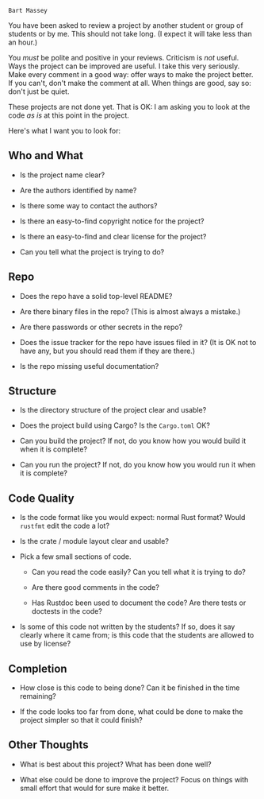     Bart Massey

You have been asked to review a project by another student
or group of students or by me. This should not take long. (I
expect it will take less than an hour.)

You *must* be polite and positive in your reviews. Criticism
is *not* useful. Ways the project can be improved are
useful. I take this very seriously. Make every comment in a
good way: offer ways to make the project better. If you
can't, don't make the comment at all. When things are good,
say so: don't just be quiet.

These projects are not done yet. That is OK: I am asking you
to look at the code *as is* at this point in the project.

Here's what I want you to look for:

## Who and What

* Is the project name clear?

* Are the authors identified by name?

* Is there some way to contact the authors?

* Is there an easy-to-find copyright notice for the project?

* Is there an easy-to-find and clear license for the project?

* Can you tell what the project is trying to do?

## Repo

* Does the repo have a solid top-level README?

* Are there binary files in the repo? (This is almost always
  a mistake.)

* Are there passwords or other secrets in the repo?

* Does the issue tracker for the repo have issues filed in
  it? (It is OK not to have any, but you should read them if they are there.)

* Is the repo missing useful documentation?

## Structure

* Is the directory structure of the project clear and usable?

* Does the project build using Cargo? Is the `Cargo.toml`
  OK?

* Can you build the project? If not, do you know how you
  would build it when it is complete?

* Can you run the project? If not, do you know how you would
  run it when it is complete?

## Code Quality

* Is the code format like you would expect: normal Rust
  format? Would `rustfmt` edit the code a lot?

* Is the crate / module layout clear and usable?

* Pick a few small sections of code.

    * Can you read the code easily? Can you tell what it is
      trying to do?

    * Are there good comments in the code?

    * Has Rustdoc been used to document the code? Are there
      tests or doctests in the code?

* Is some of this code not written by the students? If so,
  does it say clearly where it came from; is this code that
  the students are allowed to use by license?

## Completion

* How close is this code to being done? Can it be finished
  in the time remaining?

* If the code looks too far from done, what could be done
  to make the project simpler so that it could finish?

## Other Thoughts

* What is best about this project? What has been done well?

* What else could be done to improve the project? Focus on
  things with small effort that would for sure make it
  better.

